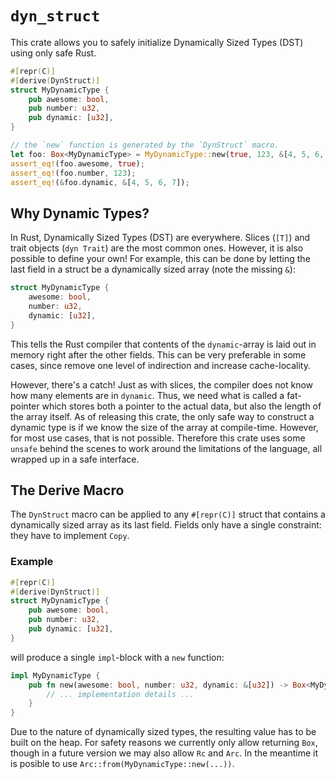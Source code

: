 
# `dyn_struct`

This crate allows you to safely initialize Dynamically Sized Types (DST) using
only safe Rust.

```rust
#[repr(C)]
#[derive(DynStruct)]
struct MyDynamicType {
    pub awesome: bool,
    pub number: u32,
    pub dynamic: [u32],
}

// the `new` function is generated by the `DynStruct` macro.
let foo: Box<MyDynamicType> = MyDynamicType::new(true, 123, &[4, 5, 6, 7]);
assert_eq!(foo.awesome, true);
assert_eq!(foo.number, 123);
assert_eq!(&foo.dynamic, &[4, 5, 6, 7]);
```


## Why Dynamic Types?

In Rust, Dynamically Sized Types (DST) are everywhere. Slices (`[T]`) and trait
objects (`dyn Trait`) are the most common ones. However, it is also possible
to define your own! For example, this can be done by letting the last field in a
struct be a dynamically sized array (note the missing `&`):

```rust
struct MyDynamicType {
    awesome: bool,
    number: u32,
    dynamic: [u32],
}
```

This tells the Rust compiler that contents of the `dynamic`-array is laid out in
memory right after the other fields. This can be very preferable in some cases,
since remove one level of indirection and increase cache-locality.

However, there's a catch! Just as with slices, the compiler does not know how
many elements are in `dynamic`. Thus, we need what is called a fat-pointer which
stores both a pointer to the actual data, but also the length of the array
itself. As of releasing this crate, the only safe way to construct a dynamic
type is if we know the size of the array at compile-time. However, for most use
cases, that is not possible. Therefore this crate uses some `unsafe` behind the
scenes to work around the limitations of the language, all wrapped up in a safe
interface.


## The Derive Macro

The `DynStruct` macro can be applied to any `#[repr(C)]` struct that contains a
dynamically sized array as its last field. Fields only have a single constraint:
they have to implement `Copy`.

### Example

```rust
#[repr(C)]
#[derive(DynStruct)]
struct MyDynamicType {
    pub awesome: bool,
    pub number: u32,
    pub dynamic: [u32],
}
```

will produce a single `impl`-block with a `new` function:

```rust
impl MyDynamicType {
    pub fn new(awesome: bool, number: u32, dynamic: &[u32]) -> Box<MyDynamicType> {
        // ... implementation details ...
    }
}
```

Due to the nature of dynamically sized types, the resulting value has to be
built on the heap. For safety reasons we currently only allow returning `Box`,
though in a future version we may also allow `Rc` and `Arc`. In the meantime it
is posible to use `Arc::from(MyDynamicType::new(...))`.
